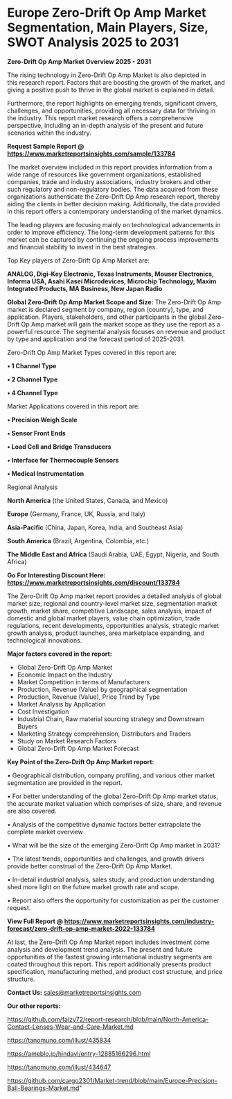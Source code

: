 # Europe Zero-Drift Op Amp Market Segmentation, Main Players, Size, SWOT Analysis 2025 to 2031

<Strong> Zero-Drift Op Amp Market Overview 2025 - 2031</strong>

The rising technology in Zero-Drift Op Amp Market is also depicted in this research report. Factors that are boosting the growth of the market, and giving a positive push to thrive in the global market is explained in detail.

Furthermore, the report highlights on emerging trends, significant drivers, challenges, and opportunities, providing all necessary data for thriving in the industry. This report market research offers a comprehensive perspective, including an in-depth analysis of the present and future scenarios within the industry.

<strong>Request Sample Report @ <a href=https://www.marketreportsinsights.com/sample/133784>https://www.marketreportsinsights.com/sample/133784</a></strong>

The market overview included in this report provides information from a wide range of resources like government organizations, established companies, trade and industry associations, industry brokers and other such regulatory and non-regulatory bodies. The data acquired from these organizations authenticate the Zero-Drift Op Amp research report, thereby aiding the clients in better decision making. Additionally, the data provided in this report offers a contemporary understanding of the market dynamics.

The leading players are focusing mainly on technological advancements in order to improve efficiency. The long-term development patterns for this market can be captured by continuing the ongoing process improvements and financial stability to invest in the best strategies.

Top Key players of Zero-Drift Op Amp Market are:

<strong>ANALOG, Digi-Key Electronic, Texas Instruments, Mouser Electronics, Informa USA, Asahi Kasei Microdevices, Microchip Technology, Maxim Integrated Products, MA Business, New Japan Radio</strong>

<strong><b>Global Zero-Drift Op Amp Market Scope and Size:</b></strong>
The Zero-Drift Op Amp market is declared segment by company, region (country), type, and application. Players, stakeholders, and other participants in the global Zero-Drift Op Amp market will gain the market scope as they use the report as a powerful resource. The segmental analysis focuses on revenue and product by type and application and the forecast period of 2025-2031.

Zero-Drift Op Amp Market Types covered in this report are:

<strong>• 1 Channel Type

• 2 Channel Type

• 4 Channel Type</strong>

Market Applications covered in this report are:

<strong>• Precision Weigh Scale

• Sensor Front Ends

• Load Cell and Bridge Transducers

• Interface for Thermocouple Sensors

• Medical Instrumentation</strong> 

Regional Analysis

<strong>North America</strong> (the United States, Canada, and Mexico)

<strong>Europe</strong> (Germany, France, UK, Russia, and Italy)

<strong>Asia-Pacific</strong> (China, Japan, Korea, India, and Southeast Asia)

<strong>South America</strong> (Brazil, Argentina, Colombia, etc.)

<strong>The Middle East and Africa</strong> (Saudi Arabia, UAE, Egypt, Nigeria, and South Africa)

<strong>Go For Interesting Discount Here: <a href=https://www.marketreportsinsights.com/discount/133784>https://www.marketreportsinsights.com/discount/133784</a></strong>

The Zero-Drift Op Amp market report provides a detailed analysis of global market size, regional and country-level market size, segmentation market growth, market share, competitive Landscape, sales analysis, impact of domestic and global market players, value chain optimization, trade regulations, recent developments, opportunities analysis, strategic market growth analysis, product launches, area marketplace expanding, and technological innovations.

<strong><b>Major factors covered in the report:</b></strong>
<ul>
  <li>Global Zero-Drift Op Amp Market </li>
  <li>Economic Impact on the Industry</li>
  <li>Market Competition in terms of Manufacturers</li>
  <li>Production, Revenue (Value) by geographical segmentation</li>
  <li>Production, Revenue (Value), Price Trend by Type</li>
  <li>Market Analysis by Application</li>
  <li>Cost Investigation</li>
  <li>Industrial Chain, Raw material sourcing strategy and Downstream Buyers</li>
  <li>Marketing Strategy comprehension, Distributors and Traders</li>
  <li>Study on Market Research Factors</li>
  <li>Global Zero-Drift Op Amp Market Forecast</li>
</ul>

<strong><b>Key Point of the Zero-Drift Op Amp Market report:</b></strong>

• Geographical distribution, company profiling, and various other market segmentation are provided in the report.

• For better understanding of the global Zero-Drift Op Amp market status, the accurate market valuation which comprises of size, share, and revenue are also covered.

• Analysis of the competitive dynamic factors better extrapolate the complete market overview

• What will be the size of the emerging Zero-Drift Op Amp market in 2031?

• The latest trends, opportunities and challenges, and growth drivers provide better construal of the Zero-Drift Op Amp Market.

• In-detail industrial analysis, sales study, and production understanding shed more light on the future market growth rate and scope.

• Report also offers the opportunity for customization as per the customer request.

<strong><b>View Full Report @ <a href=https://www.marketreportsinsights.com/industry-forecast/zero-drift-op-amp-market-2022-133784>https://www.marketreportsinsights.com/industry-forecast/zero-drift-op-amp-market-2022-133784</a></b></strong>


At last, the Zero-Drift Op Amp Market report includes investment come analysis and development trend analysis. The present and future opportunities of the fastest growing international industry segments are coated throughout this report. This report additionally presents product specification, manufacturing method, and product cost structure, and price structure.

<strong>Contact Us:</strong>
sales@marketreportsinsights.com

<strong>Our other reports:</strong>

<a href=https://github.com/faizy72/report-research/blob/main/North-America-Contact-Lenses-Wear-and-Care-Market.md>https://github.com/faizy72/report-research/blob/main/North-America-Contact-Lenses-Wear-and-Care-Market.md</a>

<a href=https://tanomuno.com/illust/435834>https://tanomuno.com/illust/435834</a>

<a href=https://ameblo.jp/hindavi/entry-12885166296.html>https://ameblo.jp/hindavi/entry-12885166296.html</a>

<a href=https://tanomuno.com/illust/434647>https://tanomuno.com/illust/434647</a>

<a href=https://github.com/cargo2301/Market-trend/blob/main/Europe-Precision-Ball-Bearings-Market.md>https://github.com/cargo2301/Market-trend/blob/main/Europe-Precision-Ball-Bearings-Market.md</a>"
